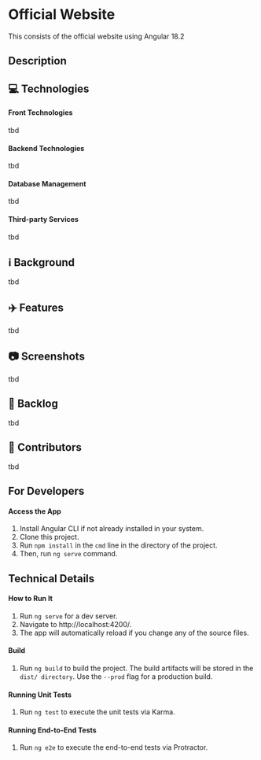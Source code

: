 # Official Website
This consists of the official website using Angular 18.2

## Description

##  💻  Technologies
#### Front Technologies
tbd

#### Backend Technologies
tbd

#### Database Management
tbd

#### Third-party Services
tbd

##  ℹ️  Background
tbd

##  ✈️  Features
tbd

##  📷  Screenshots
tbd

##  📘  Backlog
tbd

##  🤝  Contributors
tbd

## For Developers
#### Access the App
1. Install Angular CLI if not already installed in your system.
1. Clone this project. 
1. Run `npm install` in the `cmd` line in the directory of the project. 
1. Then, run `ng serve` command.

## Technical Details
#### How to Run It
1. Run `ng serve` for a dev server. 
1. Navigate to http://localhost:4200/.
1. The app will automatically reload if you change any of the source files.

#### Build
1. Run `ng build` to build the project. The build artifacts will be stored in the `dist/ directory`. Use the `--prod` flag for a production build.

#### Running Unit Tests
1. Run `ng test` to execute the unit tests via Karma.

#### Running End-to-End Tests
1. Run `ng e2e` to execute the end-to-end tests via Protractor.
